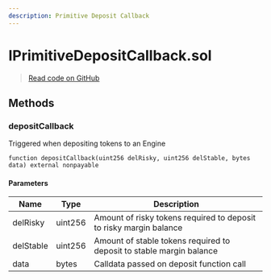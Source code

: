 ```yaml
---
description: Primitive Deposit Callback
---
```


# IPrimitiveDepositCallback.sol
> [Read code on GitHub](https://github.com/primitivefinance/rmm-manager/tree/develop/contracts/interfaces/callback/IPrimitiveDepositCallback.sol)





## Methods

### depositCallback

Triggered when depositing tokens to an Engine

```solidity title="Solidity"
function depositCallback(uint256 delRisky, uint256 delStable, bytes data) external nonpayable
```




#### Parameters

| Name | Type | Description |
|---|---|---|
| delRisky | uint256 | Amount of risky tokens required to deposit to risky margin balance |
| delStable | uint256 | Amount of stable tokens required to deposit to stable margin balance |
| data | bytes | Calldata passed on deposit function call |




